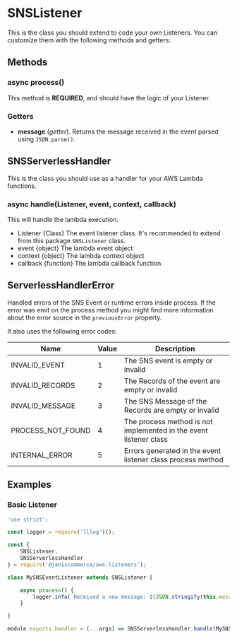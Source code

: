 # SNSListener

This is the class you should extend to code your own Listeners. You can customize them with the following methods and getters:

## Methods
### async process()
This method is **REQUIRED**, and should have the logic of your Listener.

### Getters
* **message** (*getter*).
Returns the message received in the event parsed using `JSON.parse()`.

## SNSServerlessHandler

This is the class you should use as a handler for your AWS Lambda functions.

### async handle(Listener, event, context, callback)
This will handle the lambda execution.
* Listener {Class} The event listener class. It's recommended to extend from this package `SNSListener` class.
* event {object} The lambda event object
* context {object} The lambda context object
* callback {function} The lambda callback function

## ServerlessHandlerError

Handled errors of the SNS Event or runtime errors inside process. If the error was emit on the process method you might find more information about the error source in the `previousError` property.

It also uses the following error codes:

| Name | Value | Description |
| --- | --- | --- |
| INVALID_EVENT | 1 | The SNS event is empty or invalid |
| INVALID_RECORDS | 2 | The Records of the event are empty or invalid |
| INVALID_MESSAGE | 3 | The SNS Message of the Records are empty or invalid |
| PROCESS_NOT_FOUND | 4 | The process method is not implemented in the event listener class |
| INTERNAL_ERROR | 5 | Errors generated in the event listener class process method |

## Examples

### Basic Listener

```js
'use strict';

const logger = require('lllog')();

const {
	SNSListener,
	SNSServerlessHandler
} = require('@janiscommerce/aws-listeners');

class MySNSEventListener extends SNSListener {

	async process() {
		logger.info(`Received a new message: ${JSON.stringify(this.message)}`);
	}

}

module.exports.handler = (...args) => SNSServerlessHandler.handle(MySNSEventListener, ...args);
```
